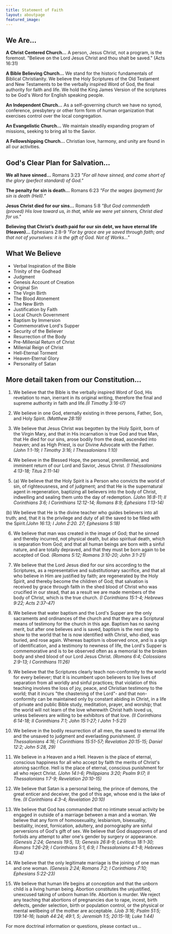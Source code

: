 ```yaml
---
title: Statement of Faith
layout: aboutpage
featured_image:
---
```


## We Are...

**A Christ Centered Church…** A person, Jesus Christ, not a program, is the foremost. "Believe on the Lord Jesus Christ and thou shalt be saved." (Acts 16:31)

**A Bible Believing Church…** We stand for the historic fundamentals of Biblical Christianity. We believe the Holy Scriptures of the Old Testament and New Testaments to be the verbally inspired Word of God, the final authority for faith and life. We hold the King James Version of the scriptures to be God's Word for English speaking people.

**An Independent Church…** As a self-governing church we have no synod, conference, presbytery or other form form of human organization that exercises control over the local congregation.

**An Evangelistic Church…** We maintain steadily expanding program of missions, seeking to bring all to the Savior.

**A Fellowshipping Church…** Christian love, harmony, and unity are found in all our activities.

  

## God's Clear Plan for Salvation…

**We all have sinned...** Romans 3:23 *"For all have sinned, and come short of the glory (perfect standard) of God."*

**The penalty for sin is death...** Romans 6:23 *"For the wages (payment) for sin is death (Hell).”*

**Jesus Christ died for our sins...** Romans 5:8 *"But God commendeth (proved) His love toward us, in that, while we were yet sinners, Christ died for us."*

**Believing that Christ’s death paid for our sin debt, we have eternal life (Heaven)...** Ephesians 2:8-9 *"For by grace are ye saved through faith; and that not of yourselves: it is the gift of God. Not of Works..."*

 

## What We Believe

* Verbal Inspiration of the Bible
* Trinity of the Godhead
* Judgment
* Genesis Account of Creation
* Original Sin
* The Virgin Birth
* The Blood Atonement
* The New Birth
* Justification by Faith
* Local Church Government
* Baptism by Immersion
* Commemorative Lord's Supper
* Security of the Believer
* Resurrection of the Body
* Pre-Millenial Return of Christ
* Millenial Reign of Christ
* Hell-Eternal Torment
* Heaven-Eternal Glory
* Personality of Satan

## More detail taken from our Constitution...

1.  We believe that the Bible is the verbally inspired Word of God, His revelation to man, inerrant in its original writing, therefore the final and supreme authority in faith and life.*(II Timothy 3:16-I7)*

2.   We believe in one God, eternally existing in three persons, Father, Son, and Holy Spirit. *(Matthew 28:19)*

3.   We believe that Jesus Christ was begotten by the Holy Spirit, born of the Virgin Mary, and that in His incarnation is true God and true Man, that He died for our sins, arose bodily from the dead, ascended into heaven; and as High Priest, is our Divine Advocate with the Father.   *(John 1:1-19; I Timothy 3:16; I Thessalonians 1:10)*                                                                                       

4.   We believe in the Blessed Hope, the personal, premillennial, and imminent return of our Lord and Savior, Jesus Christ.  *(I Thessalonians 4:13-18; Titus 2:11-14)*

5.  (a) We believe that the Holy Spirit is a Person who convicts the world of sin, of righteousness, and of judgment; and that He is the supernatural agent in regeneration, baptizing all believers into the body of Christ, indwelling and sealing  them  unto the day of redemption. *(John 16:8-11;  II Corinthians 3:6;*
*I Corinthians 12:12-14; Romans 8:9; Ephesians 1:13-14)*

(b) We  believe that He is  the divine  teacher who guides believers into all truth; and, that it is the privilege  and  duty of all the saved to be filled with the Spirit.*(John 16:13; I John 2:20. 27; Ephesians 5:18)*

6.   We  believe that  man was created in  the image of God; that  he sinned and thereby incurred, not physical death, but also spiritual death, which is separation from God; and that all human beings are born with a sinful  nature, and are totally depraved, and that they  must be born again  to be accepted of God.  *(Romans 5:12; Romans 3:10-20; John 3:1-21)*

7.   We believe that the Lord Jesus died for our sins according to the Scriptures, as a representative and substitutionary sacrifice, and that all who believe in Him are justified by faith; are regenerated by the Holy Spirit, and thereby become the children of God; that salvation is received by grace through faith in the shed blood of Christ who was crucified in our stead, that as a result we are made members of the body of Christ, which is the true church. *(I Corinthians 15:1-4; Hebrews 9:22; Acts 2:37-47)*

8.  We believe that water baptism and the Lord's Supper are the only sacraments and ordinances of the church and that they are a Scriptural means of testimony for the church in this age.   Baptism has no saving merit, but after one believes and is saved, baptism is the next step to show  to the world that  he is now  identified  with Christ, who died, was  buried,  and  rose  again.    Whereas baptism is observed once, and is a sign of identification, and a testimony to newness of life, the Lord's Supper is commemorative and is to be observed often as a memorial to the broken body and shed blood of our Lord Jesus Christ.  *(Romans 6:4; Colossians 2:9-13; I Corinthians 11:26)*

 9.  We believe that the Scriptures clearly teach non-conformity to the world for every believer; that it is incumbent  upon believers to live lives of separation from all worldly and sinful  practices; that violation of this teaching  involves the loss of joy, peace, and Christian  testimony to the world; that it incurs "the  chastening of the Lord"- and that non-conformity can be maintained only by constant  abiding  in Christ,  in a life of private and public Bible study,  meditation, prayer, and worship; that the world will not learn of the love wherewith Christ hath loved us, unless believers are willing to be exhibitors of that love. *(II Corinthians 6:14-18; II Corinthians 7:1; John 15:1-27; I John 1-5:21)*

10. We believe in the bodily resurrection of all men, the saved to eternal life and the unsaved to judgment  and everlasting punishment. *(I Thessalonians 4:16; I Corinthians 15:51-57; Revelation 20:15-15; Daniel 12:2; John 5:28, 29)*

11. We believe in a Heaven and a Hell. Heaven is the place of eternal, conscious happiness  for all who accept by faith the merits of Christ's atoning sacrifice. Hell is the place of eternal, conscious punishment   for   all    who    reject Christ.   *(John 14:I-6; Philippians  3:20; Psalm  9:I7; II Thessalonians 1:7-9; Revelation 20:10-15)*

12. We believe that Satan is a personal being, the prince of demons, the great enticer and deceiver, the god of this age, whose end is the lake of fire. *(II Corinthians 4:3-4; Revelation 20:10)*

13. We believe that God has commanded that no intimate sexual activity be engaged in outside of a marriage between a man and a woman.  We believe that any form of homosexuality, lesbianism, bisexuality, bestiality, incest, fornication, adultery, and pornography are sinful perversions of God's gift of sex.  We believe that God disapproves of and forbids any attempt to alter one's gender by surgery or appearance. *(Genesis 2:24; Genesis 19:5, 13; Genesis 26:8-9; Leviticus 18:1-30; Romans 1:26-29; I Corinthians 5:1, 6:9; I Thessalonians 4:1-8; Hebrews 13:4)*

14.  We believe that the only legitimate marriage is the joining of one man and one woman. *(Genesis 2:24; Romans 7:2; I Corinthians 7:10; Ephesians 5:22-23)*

15. We believe that human life begins at conception and that the unborn child is a living human being. Abortion constitutes the unjustified, unexcused taking of unborn human life.  Abortion is murder.  We reject any teaching that abortions of pregnancies due to rape, incest, birth defects, gender selection, birth or population control, or the physical or mental wellbeing of the mother are acceptable. *(Job 3:16; Psalm 51:5; 139:14-16; Isaiah 44:24; 49:1, 5; Jeremiah 1:5; 20:15-18; Luke 1:44)*

For more doctrinal information or questions, please contact us...

